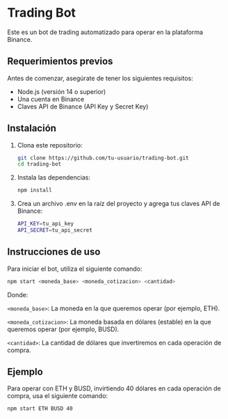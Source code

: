 # Trading Bot

Este es un bot de trading automatizado para operar en la plataforma Binance.

## Requerimientos previos

Antes de comenzar, asegúrate de tener los siguientes requisitos:

- Node.js (versión 14 o superior)
- Una cuenta en Binance
- Claves API de Binance (API Key y Secret Key)

## Instalación

1. Clona este repositorio:
   ```sh
   git clone https://github.com/tu-usuario/trading-bot.git
   cd trading-bot

2. Instala las dependencias:

    ```sh
    npm install
    ```

3. Crea un archivo .env en la raíz del proyecto y agrega tus claves API de Binance:

    ```sh
    API_KEY=tu_api_key
    API_SECRET=tu_api_secret
    ```

## Instrucciones de uso
Para iniciar el bot, utiliza el siguiente comando:

```sh
npm start <moneda_base> <moneda_cotizacion> <cantidad>
```

Donde:

`<moneda_base>`: La moneda en la que queremos operar (por ejemplo, ETH).

`<moneda_cotizacion>`: La moneda basada en dólares (estable) en la que queremos operar (por ejemplo, BUSD).

`<cantidad>`: La cantidad de dólares que invertiremos en cada operación de compra.


## Ejemplo
Para operar con ETH y BUSD, invirtiendo 40 dólares en cada operación de compra, usa el siguiente comando:

```sh
npm start ETH BUSD 40
```
